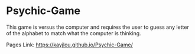 # Psychic-Game
This game is versus the computer and requires the user to guess any letter of the alphabet to match what the computer is thinking. 

Pages Link:
https://kayjlou.github.io/Psychic-Game/

